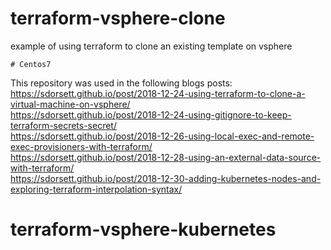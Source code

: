 # terraform-vsphere-clone
example of using terraform to clone an existing template on vsphere
```
# Centos7 
```


This repository was used in the following blogs posts:<br>
https://sdorsett.github.io/post/2018-12-24-using-terraform-to-clone-a-virtual-machine-on-vsphere/<br>
https://sdorsett.github.io/post/2018-12-24-using-gitignore-to-keep-terraform-secrets-secret/<br>
https://sdorsett.github.io/post/2018-12-26-using-local-exec-and-remote-exec-provisioners-with-terraform/<br>
https://sdorsett.github.io/post/2018-12-28-using-an-external-data-source-with-terraform/<br>
https://sdorsett.github.io/post/2018-12-30-adding-kubernetes-nodes-and-exploring-terraform-interpolation-syntax/<br>
# terraform-vsphere-kubernetes
